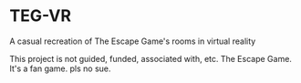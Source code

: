 # TEG-VR
A casual recreation of The Escape Game's rooms in virtual reality

This project is not guided, funded, associated with, etc. The Escape Game. It's a fan game. pls no sue.
